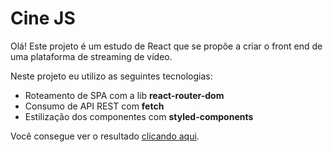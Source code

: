 <h1>Cine JS</h1>

<p>Olá! Este projeto é um estudo de React que se propõe a criar o front end de uma plataforma de streaming de vídeo.</p>

<p>Neste projeto eu utilizo as seguintes tecnologias:</p>

<ul>
    <li>Roteamento de SPA com a lib <strong>react-router-dom</strong></li>
    <li>Consumo de API REST com <strong>fetch</strong></li>
    <li>Estilização dos componentes com <strong>styled-components</strong></li>
</ul>

<p>Você consegue ver o resultado <a href='https://cine-js-johanncf.vercel.app/'>clicando aqui</a>.</p>